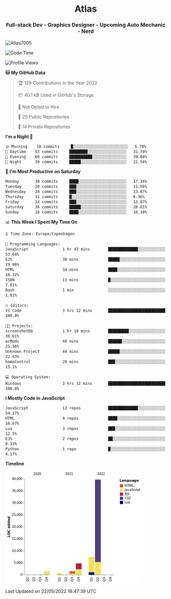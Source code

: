 <h1 align="center">Atlas</h1>
<h3 align="center">Full-stack Dev - Graphics Designer - Upcoming Auto Mechanic - Nerd</h3>

<p><img align="center" src="https://github-readme-stats.vercel.app/api/top-langs?username=Atlas7005&show_icons=true&locale=en&layout=compact" alt="Atlas7005" /></p>

<!--START_SECTION:waka-->
![Code Time](http://img.shields.io/badge/Code%20Time-561%20hrs%2033%20mins-blue)

![Profile Views](http://img.shields.io/badge/Profile%20Views-1-blue)

**🐱 My GitHub Data** 

> 🏆 129 Contributions in the Year 2022
 > 
> 📦 40.1 kB Used in GitHub's Storage 
 > 
> 🚫 Not Opted to Hire
 > 
> 📜 25 Public Repositories 
 > 
> 🔑 14 Private Repositories  
 > 
**I'm a Night 🦉** 

```text
🌞 Morning    10 commits     █░░░░░░░░░░░░░░░░░░░░░░░░   5.78% 
🌆 Daytime    55 commits     ████████░░░░░░░░░░░░░░░░░   31.79% 
🌃 Evening    69 commits     ██████████░░░░░░░░░░░░░░░   39.88% 
🌙 Night      39 commits     █████░░░░░░░░░░░░░░░░░░░░   22.54%

```
📅 **I'm Most Productive on Saturday** 

```text
Monday       30 commits     ████░░░░░░░░░░░░░░░░░░░░░   17.34% 
Tuesday      20 commits     ███░░░░░░░░░░░░░░░░░░░░░░   11.56% 
Wednesday    24 commits     ███░░░░░░░░░░░░░░░░░░░░░░   13.87% 
Thursday     11 commits     █░░░░░░░░░░░░░░░░░░░░░░░░   6.36% 
Friday       24 commits     ███░░░░░░░░░░░░░░░░░░░░░░   13.87% 
Saturday     36 commits     █████░░░░░░░░░░░░░░░░░░░░   20.81% 
Sunday       28 commits     ████░░░░░░░░░░░░░░░░░░░░░   16.18%

```


📊 **This Week I Spent My Time On** 

```text
⌚︎ Time Zone: Europe/Copenhagen

💬 Programming Languages: 
JavaScript               1 hr 43 mins        █████████████░░░░░░░░░░░░   53.64% 
EJS                      38 mins             █████░░░░░░░░░░░░░░░░░░░░   19.96% 
HTML                     34 mins             ████░░░░░░░░░░░░░░░░░░░░░   18.12% 
JSON                     13 mins             █░░░░░░░░░░░░░░░░░░░░░░░░   7.01% 
Bash                     1 min               ░░░░░░░░░░░░░░░░░░░░░░░░░   1.01%

🔥 Editors: 
VS Code                  3 hrs 12 mins       █████████████████████████   100.0%

🐱‍💻 Projects: 
screenshotDb             1 hr 10 mins        █████████░░░░░░░░░░░░░░░░   36.61% 
acMods                   48 mins             ██████░░░░░░░░░░░░░░░░░░░   25.36% 
Unknown Project          44 mins             █████░░░░░░░░░░░░░░░░░░░░   22.93% 
homeControl              29 mins             ███░░░░░░░░░░░░░░░░░░░░░░   15.1%

💻 Operating System: 
Windows                  3 hrs 12 mins       █████████████████████████   100.0%

```

**I Mostly Code in JavaScript** 

```text
JavaScript               13 repos            █████████████░░░░░░░░░░░░   54.17% 
HTML                     4 repos             ████░░░░░░░░░░░░░░░░░░░░░   16.67% 
Lua                      3 repos             ███░░░░░░░░░░░░░░░░░░░░░░   12.5% 
EJS                      2 repos             ██░░░░░░░░░░░░░░░░░░░░░░░   8.33% 
Python                   1 repo              █░░░░░░░░░░░░░░░░░░░░░░░░   4.17%

```


**Timeline**

![Chart not found](https://raw.githubusercontent.com/Atlas7005/Atlas7005/master/charts/bar_graph.png) 


 Last Updated on 22/05/2022 18:47:39 UTC
<!--END_SECTION:waka-->
